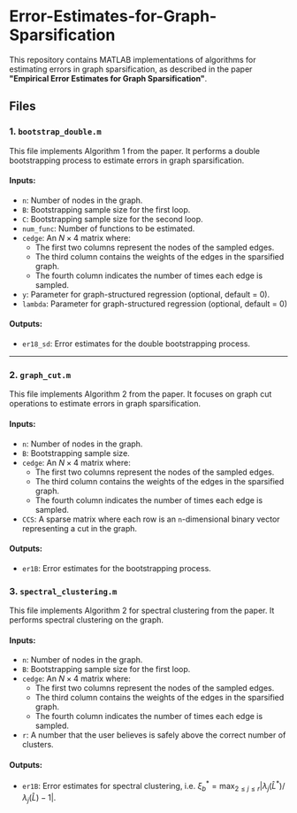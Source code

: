 # Error-Estimates-for-Graph-Sparsification

This repository contains MATLAB implementations of algorithms for estimating errors in graph sparsification, as described in the paper **"Empirical Error Estimates for Graph Sparsification"**. 

## Files

### 1. `bootstrap_double.m`
This file implements Algorithm 1 from the paper. It performs a double bootstrapping process to estimate errors in graph sparsification.

#### Inputs:
- `n`: Number of nodes in the graph.
- `B`: Bootstrapping sample size for the first loop.
- `C`: Bootstrapping sample size for the second loop.
- `num_func`: Number of functions to be estimated.
- `cedge`: An $N \times 4$ matrix where:
  - The first two columns represent the nodes of the sampled edges.
  - The third column contains the weights of the edges in the sparsified graph.
  - The fourth column indicates the number of times each edge is sampled.
- `y`: Parameter for graph-structured regression (optional, default = 0).
- `lambda`: Parameter for graph-structured regression (optional, default = 0)


#### Outputs:
- `er18_sd`: Error estimates for the double bootstrapping process.

---

### 2. `graph_cut.m`
This file implements Algorithm 2 from the paper. It focuses on graph cut operations to estimate errors in graph sparsification.

#### Inputs:
- `n`: Number of nodes in the graph.
- `B`: Bootstrapping sample size.
- `cedge`: An $N \times 4$ matrix where:
  - The first two columns represent the nodes of the sampled edges.
  - The third column contains the weights of the edges in the sparsified graph.
  - The fourth column indicates the number of times each edge is sampled.
- `CCS`: A sparse matrix where each row is an `n`-dimensional binary vector representing a cut in the graph.

#### Outputs:
- `er1B`: Error estimates for the bootstrapping process.


### 3. `spectral_clustering.m`
This file implements Algorithm 2 for spectral clustering from the paper. It performs spectral clustering on the graph.

#### Inputs:
- `n`: Number of nodes in the graph.
- `B`: Bootstrapping sample size for the first loop.
- `cedge`: An $N \times 4$ matrix where:
  - The first two columns represent the nodes of the sampled edges.
  - The third column contains the weights of the edges in the sparsified graph.
  - The fourth column indicates the number of times each edge is sampled.
- `r`: A number that the user believes is safely above the correct number of clusters.

#### Outputs:
- `er1B`:  Error estimates for spectral clustering, i.e. $\xi_b^*= \max_{2 \leq j \leq r} |\lambda_j(\hat{L}^*)/\lambda_j(\hat L)-1|$.
